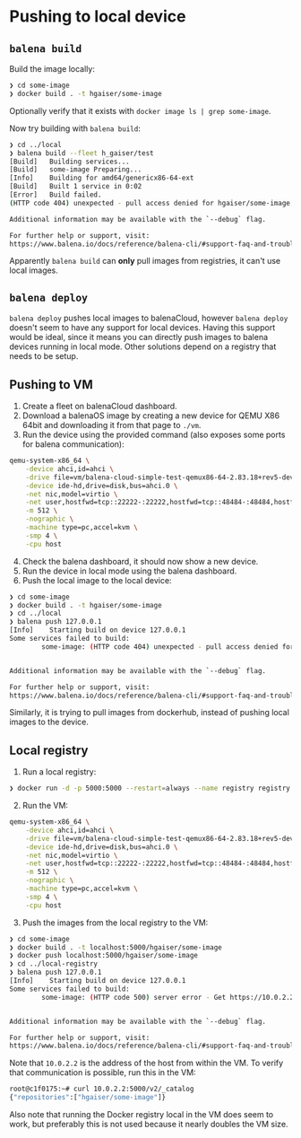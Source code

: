 # Pushing to local device

## `balena build`

Build the image locally:

```sh
❯ cd some-image
❯ docker build . -t hgaiser/some-image
```

Optionally verify that it exists with `docker image ls | grep some-image`.

Now try building with `balena build`:

```sh
❯ cd ../local
❯ balena build --fleet h_gaiser/test
[Build]   Building services...
[Build]   some-image Preparing...
[Info]    Building for amd64/genericx86-64-ext
[Build]   Built 1 service in 0:02
[Error]   Build failed.
(HTTP code 404) unexpected - pull access denied for hgaiser/some-image, repository does not exist or may require 'docker login': denied: requested access to the resource is denied

Additional information may be available with the `--debug` flag.

For further help or support, visit:
https://www.balena.io/docs/reference/balena-cli/#support-faq-and-troubleshooting
```

Apparently `balena build` can **only** pull images from registries, it can't use local images.

## `balena deploy`

`balena deploy` pushes local images to balenaCloud, however `balena deploy` doesn't seem to have any support for local devices.
Having this support would be ideal, since it means you can directly push images to balena devices running in local mode.
Other solutions depend on a registry that needs to be setup.

## Pushing to VM

1. Create a fleet on balenaCloud dashboard.
2. Download a balenaOS image by creating a new device for QEMU X86 64bit and downloading it from that page to `./vm`.
3. Run the device using the provided command (also exposes some ports for balena communication):

```sh
qemu-system-x86_64 \
	-device ahci,id=ahci \
	-drive file=vm/balena-cloud-simple-test-qemux86-64-2.83.18+rev5-dev-v12.10.3.img,media=disk,cache=none,format=raw,if=none,id=disk \
	-device ide-hd,drive=disk,bus=ahci.0 \
	-net nic,model=virtio \
	-net user,hostfwd=tcp::22222-:22222,hostfwd=tcp::48484-:48484,hostfwd=tcp::2375-:2375 \
	-m 512 \
	-nographic \
	-machine type=pc,accel=kvm \
	-smp 4 \
	-cpu host
```

4. Check the balena dashboard, it should now show a new device.
5. Run the device in local mode using the balena dashboard.
6. Push the local image to the local device:

```sh
❯ cd some-image
❯ docker build . -t hgaiser/some-image
❯ cd ../local
❯ balena push 127.0.0.1
[Info]    Starting build on device 127.0.0.1
Some services failed to build:
        some-image: (HTTP code 404) unexpected - pull access denied for hgaiser/some-image, repository does not exist or may require 'docker login': denied: requested access to the resource is denied


Additional information may be available with the `--debug` flag.

For further help or support, visit:
https://www.balena.io/docs/reference/balena-cli/#support-faq-and-troubleshooting
```

Similarly, it is trying to pull images from dockerhub, instead of pushing local images to the device.

## Local registry

1. Run a local registry:

```sh 
❯ docker run -d -p 5000:5000 --restart=always --name registry registry:2
```

2. Run the VM:

```sh
qemu-system-x86_64 \
	-device ahci,id=ahci \
	-drive file=vm/balena-cloud-simple-test-qemux86-64-2.83.18+rev5-dev-v12.10.3.img,media=disk,cache=none,format=raw,if=none,id=disk \
	-device ide-hd,drive=disk,bus=ahci.0 \
	-net nic,model=virtio \
	-net user,hostfwd=tcp::22222-:22222,hostfwd=tcp::48484-:48484,hostfwd=tcp::2375-:2375 \
	-m 512 \
	-nographic \
	-machine type=pc,accel=kvm \
	-smp 4 \
	-cpu host
```

3. Push the images from the local registry to the VM:

```sh
❯ cd some-image
❯ docker build . -t localhost:5000/hgaiser/some-image
❯ docker push localhost:5000/hgaiser/some-image
❯ cd ../local-registry
❯ balena push 127.0.0.1
[Info]    Starting build on device 127.0.0.1
Some services failed to build:
        some-image: (HTTP code 500) server error - Get https://10.0.2.2:5000/v2/: http: server gave HTTP response to HTTPS client


Additional information may be available with the `--debug` flag.

For further help or support, visit:
https://www.balena.io/docs/reference/balena-cli/#support-faq-and-troubleshooting
```

Note that `10.0.2.2` is the address of the host from within the VM.
To verify that communication is possible, run this in the VM:

```sh
root@c1f0175:~# curl 10.0.2.2:5000/v2/_catalog
{"repositories":["hgaiser/some-image"]}
```

Also note that running the Docker registry local in the VM does seem to work, but preferably this is not used because it nearly doubles the VM size.
